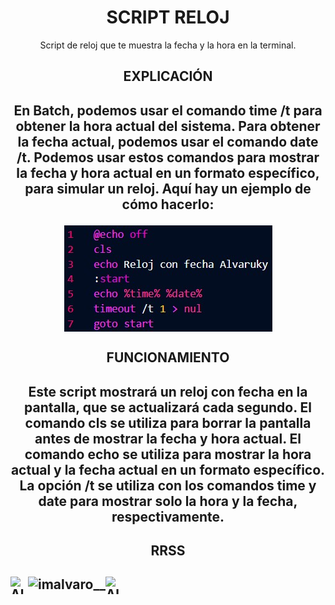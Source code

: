 <h1 align="center"><strong>SCRIPT RELOJ</strong></h1>
<p align="center">
  Script de reloj que te muestra la fecha y la hora en la terminal.
</p>

<h2 align="center"><strong>EXPLICACIÓN</strong><h2>
<p align="center">
  En Batch, podemos usar el comando time /t para obtener la hora actual del sistema. Para obtener la fecha actual, podemos usar el comando date /t. Podemos usar estos   comandos para mostrar la fecha y hora actual en un formato específico, para simular un reloj. Aquí hay un ejemplo de cómo hacerlo:
</p>

<img src="https://github.com/Alvaruky/Reloj/blob/main/assets/img/1.jpg" alt="Codigo-Script" style="display: block; margin: 0 auto; text-align: center;">

<h2 align="center"><strong>FUNCIONAMIENTO</strong><h2>
<p align="center">
  Este script mostrará un reloj con fecha en la pantalla, que se actualizará cada segundo. El comando cls se utiliza para borrar la pantalla antes de mostrar la fecha y hora actual. El comando echo se utiliza para mostrar la hora actual y la fecha actual en un formato específico. La opción /t se utiliza con los comandos time y date para mostrar solo la hora y la fecha, respectivamente.
</p>

<h2 align="center">RRSS<h2>  
<a href="https://www.youtube.com/c/AlvaroFernandezFDP" target="blank" style="margin-right: 4px">
    <img align="left" src="https://cdn.jsdelivr.net/npm/simple-icons@3.0.1/icons/youtube.svg" alt="Alvaro Fernandez" height="28px" width="28px">
</a>
<a href="https://www.instagram.com/imalvaro__/?hl=es" target="blank" style='margin-right:4px'>
    <img align="left" src="https://cdn.jsdelivr.net/npm/simple-icons@3.13.0/icons/instagram.svg" alt="imalvaro__" height="28px" with="28px"/>
</a>
<a href="https://www.tiktok.com/@alvaruky.fdp" target="blank" style='margin-right:4px'>
    <img align="left" src="https://cdn.jsdelivr.net/npm/simple-icons@3.0.1/icons/tiktok.svg" alt="AlvarukyFDP" height="28px" width="28px" />
</a>
